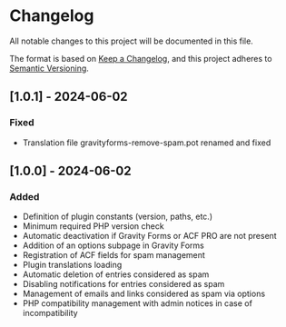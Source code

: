 # Changelog

All notable changes to this project will be documented in this file.

The format is based on [Keep a Changelog](https://keepachangelog.com/en/1.0.0/),
and this project adheres to [Semantic Versioning](https://semver.org/spec/v2.0.0.html).

## [1.0.1] - 2024-06-02
### Fixed
- Translation file gravityforms-remove-spam.pot renamed and fixed

## [1.0.0] - 2024-06-02
### Added
- Definition of plugin constants (version, paths, etc.)
- Minimum required PHP version check
- Automatic deactivation if Gravity Forms or ACF PRO are not present
- Addition of an options subpage in Gravity Forms
- Registration of ACF fields for spam management
- Plugin translations loading
- Automatic deletion of entries considered as spam
- Disabling notifications for entries considered as spam
- Management of emails and links considered as spam via options
- PHP compatibility management with admin notices in case of incompatibility